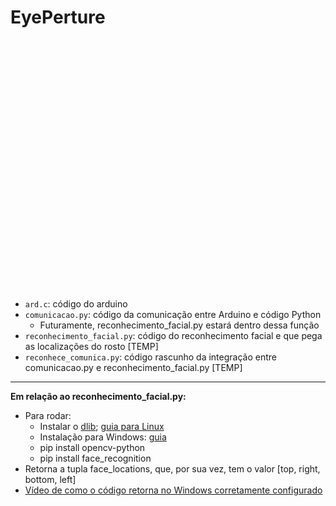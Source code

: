 # EyePerture

<img href="https://user-images.githubusercontent.com/100282290/234154652-4e1b5124-5599-41d6-94aa-b06c2ee570d7.png" height="400"/>

* `ard.c`: código do arduino
* `comunicacao.py`: código da comunicação entre Arduino e código Python
  * Futuramente, reconhecimento_facial.py estará dentro dessa função
* `reconhecimento_facial.py`: código do reconhecimento facial e que pega as localizações do rosto [TEMP]
* `reconhece_comunica.py`: código rascunho  da integração entre comunicacao.py e reconhecimento_facial.py [TEMP]

---

**Em relação ao reconhecimento_facial.py:**
* Para rodar:
  * Instalar o [dlib](http://dlib.net); [guia para Linux](https://gist.github.com/ageitgey/629d75c1baac34dfa5ca2a1928a7aeaf) 
  * Instalação para Windows: [guia](https://github.com/ageitgey/face_recognition/issues/175#issue-257710508)
  * pip install opencv-python
  * pip install face_recognition
* Retorna a tupla face_locations, que, por sua vez, tem o valor [top, right, bottom, left]
* [Vídeo de como o código retorna no Windows corretamente configurado](https://www.youtube.com/watch?v=aURCHOb-zgo)

